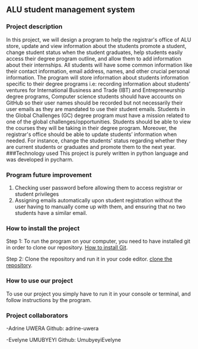 ## ALU student management system
### Project description
In this project, we will design a program to help the registrar's office of ALU store, update and view information about the students promote a student, change student status when the student graduates, help students easily access their degree program outline, and allow them to add information about their internships. All students will have some common information like their contact information, email address, names, and other crucial personal information.  The program will store information about students information specific to their degree programs i.e: recording information about students’ ventures for International Business and Trade (IBT) and Entrepreneurship degree programs, Computer science students should have accounts on GitHub so their user names should be recorded but not necessarily their user emails as they are mandated to use their student emails. Students in the Global Challenges (GC) degree program must have a mission related to one of the global challenges/opportunities. Students should be able to view the courses they will be taking in their degree program. Moreover, the registrar's office should be able to update students’ information when needed. For instance, change the students’ status regarding whether they are current students or graduates and promote them to the next year. 
###Technology used
This project is purely written in python language and was developed in pycharm.
### Program future improvement
1. Checking user password before allowing them to access registrar or student privileges
2. Assigning emails automatically upon student registration without the user having to manually come up with them, and ensuring that no two students have a similar email.
### How to install the project 
Step 1: To run the program on your computer, you need to have installed git in order to clone our repository. 
[How to install Git](https://www.youtube.com/watch?v=F02LEVYEmQw).

Step 2: Clone the repository and run it in your code editor.
[clone the repository](https://www.youtube.com/watch?v=aHMPn57ZmJo).
### How to use our project
To use our project you simply have to run it in your console or terminal, and follow instructions by the program.
### Project collaborators
-Adrine UWERA Github: adrine-uwera 


-Evelyne UMUBYEYI Github: UmubyeyiEvelyne  

